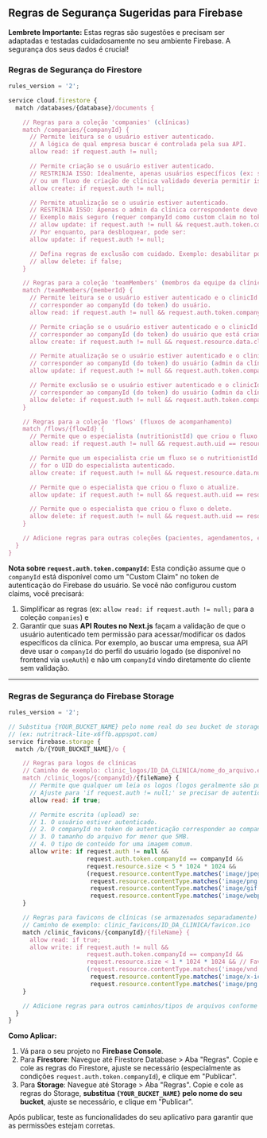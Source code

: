
## Regras de Segurança Sugeridas para Firebase

**Lembrete Importante:** Estas regras são sugestões e precisam ser adaptadas e testadas cuidadosamente no seu ambiente Firebase. A segurança dos seus dados é crucial!

### Regras de Segurança do Firestore

```javascript
rules_version = '2';

service cloud.firestore {
  match /databases/{database}/documents {

    // Regras para a coleção 'companies' (clínicas)
    match /companies/{companyId} {
      // Permite leitura se o usuário estiver autenticado.
      // A lógica de qual empresa buscar é controlada pela sua API.
      allow read: if request.auth != null;

      // Permite criação se o usuário estiver autenticado.
      // RESTRINJA ISSO: Idealmente, apenas usuários específicos (ex: super-admins)
      // ou um fluxo de criação de clínica validado deveria permitir isso.
      allow create: if request.auth != null;

      // Permite atualização se o usuário estiver autenticado.
      // RESTRINJA ISSO: Apenas o admin da clínica correspondente deve poder atualizar.
      // Exemplo mais seguro (requer companyId como custom claim no token):
      // allow update: if request.auth != null && request.auth.token.companyId == companyId;
      // Por enquanto, para desbloquear, pode ser:
      allow update: if request.auth != null;

      // Defina regras de exclusão com cuidado. Exemplo: desabilitar por enquanto.
      // allow delete: if false;
    }

    // Regras para a coleção 'teamMembers' (membros da equipe da clínica)
    match /teamMembers/{memberId} {
      // Permite leitura se o usuário estiver autenticado e o clinicId do membro
      // corresponder ao companyId (do token) do usuário.
      allow read: if request.auth != null && request.auth.token.companyId == resource.data.clinicId;

      // Permite criação se o usuário estiver autenticado e o clinicId do novo membro
      // corresponder ao companyId (do token) do usuário que está criando (admin da clínica).
      allow create: if request.auth != null && request.resource.data.clinicId == request.auth.token.companyId;

      // Permite atualização se o usuário estiver autenticado e o clinicId do membro
      // corresponder ao companyId (do token) do usuário (admin da clínica).
      allow update: if request.auth != null && request.auth.token.companyId == resource.data.clinicId;

      // Permite exclusão se o usuário estiver autenticado e o clinicId do membro
      // corresponder ao companyId (do token) do usuário (admin da clínica).
      allow delete: if request.auth != null && request.auth.token.companyId == resource.data.clinicId;
    }

    // Regras para a coleção 'flows' (fluxos de acompanhamento)
    match /flows/{flowId} {
      // Permite que o especialista (nutritionistId) que criou o fluxo o leia.
      allow read: if request.auth != null && request.auth.uid == resource.data.nutritionistId;

      // Permite que um especialista crie um fluxo se o nutritionistId do novo fluxo
      // for o UID do especialista autenticado.
      allow create: if request.auth != null && request.resource.data.nutritionistId == request.auth.uid;

      // Permite que o especialista que criou o fluxo o atualize.
      allow update: if request.auth != null && request.auth.uid == resource.data.nutritionistId;

      // Permite que o especialista que criou o fluxo o delete.
      allow delete: if request.auth != null && request.auth.uid == resource.data.nutritionistId;
    }

    // Adicione regras para outras coleções (pacientes, agendamentos, etc.) aqui.
  }
}
```

**Nota sobre `request.auth.token.companyId`:**
Esta condição assume que o `companyId` está disponível como um "Custom Claim" no token de autenticação do Firebase do usuário. Se você não configurou custom claims, você precisará:
1.  Simplificar as regras (ex: `allow read: if request.auth != null;` para a coleção `companies`) e
2.  Garantir que suas **API Routes no Next.js** façam a validação de que o usuário autenticado tem permissão para acessar/modificar os dados específicos da clínica. Por exemplo, ao buscar uma empresa, sua API deve usar o `companyId` do perfil do usuário logado (se disponível no frontend via `useAuth`) e não um `companyId` vindo diretamente do cliente sem validação.

---

### Regras de Segurança do Firebase Storage

```javascript
rules_version = '2';

// Substitua {YOUR_BUCKET_NAME} pelo nome real do seu bucket de storage
// (ex: nutritrack-lite-x6ffb.appspot.com)
service firebase.storage {
  match /b/{YOUR_BUCKET_NAME}/o {

    // Regras para logos de clínicas
    // Caminho de exemplo: clinic_logos/ID_DA_CLINICA/nome_do_arquivo.ext
    match /clinic_logos/{companyId}/{fileName} {
      // Permite que qualquer um leia os logos (logos geralmente são públicos).
      // Ajuste para 'if request.auth != null;' se precisar de autenticação para ler.
      allow read: if true;

      // Permite escrita (upload) se:
      // 1. O usuário estiver autenticado.
      // 2. O companyId no token de autenticação corresponder ao companyId no caminho do arquivo.
      // 3. O tamanho do arquivo for menor que 5MB.
      // 4. O tipo de conteúdo for uma imagem comum.
      allow write: if request.auth != null &&
                      request.auth.token.companyId == companyId &&
                      request.resource.size < 5 * 1024 * 1024 &&
                      (request.resource.contentType.matches('image/jpeg') ||
                       request.resource.contentType.matches('image/png') ||
                       request.resource.contentType.matches('image/gif') ||
                       request.resource.contentType.matches('image/webp'));
    }

    // Regras para favicons de clínicas (se armazenados separadamente)
    // Caminho de exemplo: clinic_favicons/ID_DA_CLINICA/favicon.ico
    match /clinic_favicons/{companyId}/{fileName} {
      allow read: if true;
      allow write: if request.auth != null &&
                      request.auth.token.companyId == companyId &&
                      request.resource.size < 1 * 1024 * 1024 && // Favicons são menores
                      (request.resource.contentType.matches('image/vnd.microsoft.icon') ||
                       request.resource.contentType.matches('image/x-icon') ||
                       request.resource.contentType.matches('image/png'));
    }

    // Adicione regras para outros caminhos/tipos de arquivos conforme necessário.
  }
}
```

**Como Aplicar:**
1.  Vá para o seu projeto no **Firebase Console**.
2.  Para **Firestore**: Navegue até Firestore Database > Aba "Regras". Copie e cole as regras do Firestore, ajuste se necessário (especialmente as condições `request.auth.token.companyId`), e clique em "Publicar".
3.  Para **Storage**: Navegue até Storage > Aba "Regras". Copie e cole as regras do Storage, **substitua `{YOUR_BUCKET_NAME}` pelo nome do seu bucket**, ajuste se necessário, e clique em "Publicar".

Após publicar, teste as funcionalidades do seu aplicativo para garantir que as permissões estejam corretas.
    

